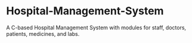 # Hospital-Management-System
A C-based Hospital Management System with modules for staff, doctors, patients, medicines, and labs.
